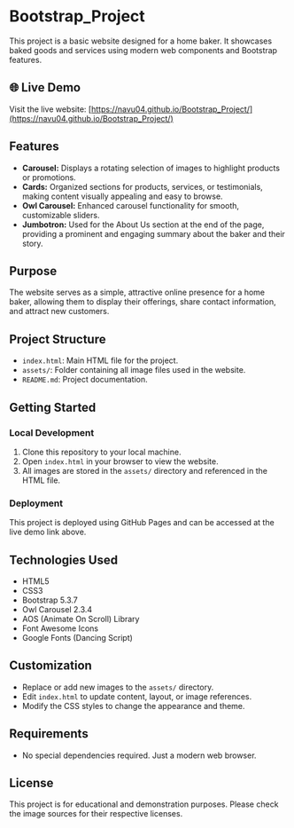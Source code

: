 # Bootstrap_Project

This project is a basic website designed for a home baker. It showcases baked goods and services using modern web components and Bootstrap features.

## 🌐 Live Demo
Visit the live website: [https://navu04.github.io/Bootstrap_Project/](https://navu04.github.io/Bootstrap_Project/)

## Features
- **Carousel:** Displays a rotating selection of images to highlight products or promotions.
- **Cards:** Organized sections for products, services, or testimonials, making content visually appealing and easy to browse.
- **Owl Carousel:** Enhanced carousel functionality for smooth, customizable sliders.
- **Jumbotron:** Used for the About Us section at the end of the page, providing a prominent and engaging summary about the baker and their story.

## Purpose
The website serves as a simple, attractive online presence for a home baker, allowing them to display their offerings, share contact information, and attract new customers.

## Project Structure
- `index.html`: Main HTML file for the project.
- `assets/`: Folder containing all image files used in the website.
- `README.md`: Project documentation.

## Getting Started
### Local Development
1. Clone this repository to your local machine.
2. Open `index.html` in your browser to view the website.
3. All images are stored in the `assets/` directory and referenced in the HTML file.

### Deployment
This project is deployed using GitHub Pages and can be accessed at the live demo link above.

## Technologies Used
- HTML5
- CSS3
- Bootstrap 5.3.7
- Owl Carousel 2.3.4
- AOS (Animate On Scroll) Library
- Font Awesome Icons
- Google Fonts (Dancing Script)

## Customization
- Replace or add new images to the `assets/` directory.
- Edit `index.html` to update content, layout, or image references.
- Modify the CSS styles to change the appearance and theme.

## Requirements
- No special dependencies required. Just a modern web browser.

## License
This project is for educational and demonstration purposes. Please check the image sources for their respective licenses.
